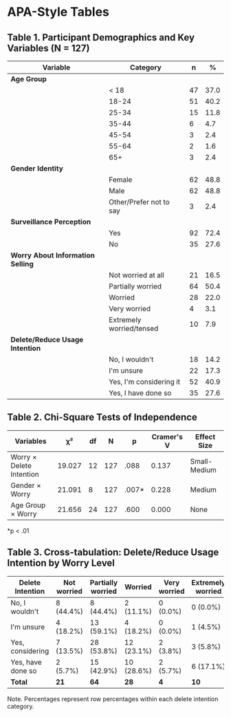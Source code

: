 # APA-Style Tables

## Table 1. Participant Demographics and Key Variables (N = 127)

| Variable | Category | n | % |
|----------|----------|---|---|
| **Age Group** | | | |
| | < 18 | 47 | 37.0 |
| | 18-24 | 51 | 40.2 |
| | 25-34 | 15 | 11.8 |
| | 35-44 | 6 | 4.7 |
| | 45-54 | 3 | 2.4 |
| | 55-64 | 2 | 1.6 |
| | 65+ | 3 | 2.4 |
| **Gender Identity** | | | |
| | Female | 62 | 48.8 |
| | Male | 62 | 48.8 |
| | Other/Prefer not to say | 3 | 2.4 |
| **Surveillance Perception** | | | |
| | Yes | 92 | 72.4 |
| | No | 35 | 27.6 |
| **Worry About Information Selling** | | | |
| | Not worried at all | 21 | 16.5 |
| | Partially worried | 64 | 50.4 |
| | Worried | 28 | 22.0 |
| | Very worried | 4 | 3.1 |
| | Extremely worried/tensed | 10 | 7.9 |
| **Delete/Reduce Usage Intention** | | | |
| | No, I wouldn't | 18 | 14.2 |
| | I'm unsure | 22 | 17.3 |
| | Yes, I'm considering it | 52 | 40.9 |
| | Yes, I have done so | 35 | 27.6 |

## Table 2. Chi-Square Tests of Independence

| Variables | χ² | df | N | p | Cramer's V | Effect Size |
|-----------|----|----|---|---|------------|-------------|
| Worry × Delete Intention | 19.027 | 12 | 127 | .088 | 0.137 | Small-Medium |
| Gender × Worry | 21.091 | 8 | 127 | .007* | 0.228 | Medium |
| Age Group × Worry | 21.656 | 24 | 127 | .600 | 0.000 | None |

*p < .01

## Table 3. Cross-tabulation: Delete/Reduce Usage Intention by Worry Level

| Delete Intention | Not worried | Partially worried | Worried | Very worried | Extremely worried | Total |
|------------------|-------------|-------------------|---------|--------------|-------------------|-------|
| No, I wouldn't | 8 (44.4%) | 8 (44.4%) | 2 (11.1%) | 0 (0.0%) | 0 (0.0%) | 18 |
| I'm unsure | 4 (18.2%) | 13 (59.1%) | 4 (18.2%) | 0 (0.0%) | 1 (4.5%) | 22 |
| Yes, considering | 7 (13.5%) | 28 (53.8%) | 12 (23.1%) | 2 (3.8%) | 3 (5.8%) | 52 |
| Yes, have done so | 2 (5.7%) | 15 (42.9%) | 10 (28.6%) | 2 (5.7%) | 6 (17.1%) | 35 |
| **Total** | **21** | **64** | **28** | **4** | **10** | **127** |

Note. Percentages represent row percentages within each delete intention category.
